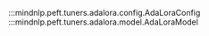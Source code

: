:::mindnlp.peft.tuners.adalora.config.AdaLoraConfig
:::mindnlp.peft.tuners.adalora.model.AdaLoraModel
